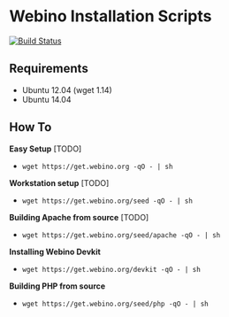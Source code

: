 # Webino Installation Scripts

[![Build Status](https://travis-ci.org/webino/get.webino.org.svg?branch=develop)](https://travis-ci.org/webino/get.webino.org) 

## Requirements

- Ubuntu 12.04 (wget 1.14)
- Ubuntu 14.04

## How To

**Easy Setup** [TODO]

- `wget https://get.webino.org -qO - | sh`

**Workstation setup** [TODO]

- `wget https://get.webino.org/seed -qO - | sh`

**Building Apache from source** [TODO]

- `wget https://get.webino.org/seed/apache -qO - | sh`

**Installing Webino Devkit**

- `wget https://get.webino.org/devkit -qO - | sh`

**Building PHP from source**

- `wget https://get.webino.org/seed/php -qO - | sh`

